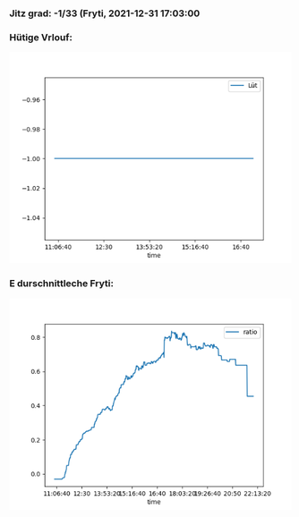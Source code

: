 ### Jitz grad: -1/33 (Fryti, 2021-12-31 17:03:00

### Hütige Vrlouf:
![Graph](Today.png)

### E durschnittleche Fryti:
![Graph](Fryti.png)